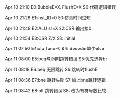 Apr 10 21:10
E0:BubbleE=X, FlushE=X
S0:代码逻辑错误

Apr 10 21:28
E1:inst_ID=0
S0:仿真时间过短

Apr 10 21:48
E2:ALU sr=X
S2:CSR 输出接0

Apr 10 21:54
E3:CSR Z/X
S3: initial

Apr 11 07:50
E4:alu_func=0
S4: decoder缺少else

Apr 11 08:00
E5:beq与j同时跳转错误
S5:优先选择br

Apr 11 08:18
E6:beq 无限跳转
S6:跳转时flushE

Apr 11 08:36
E7:bne 跳转失败
S7:加上bne跳转逻辑

Apr 11 08:42
E8:blt 跳转错误
S8: 改为有符号数比较